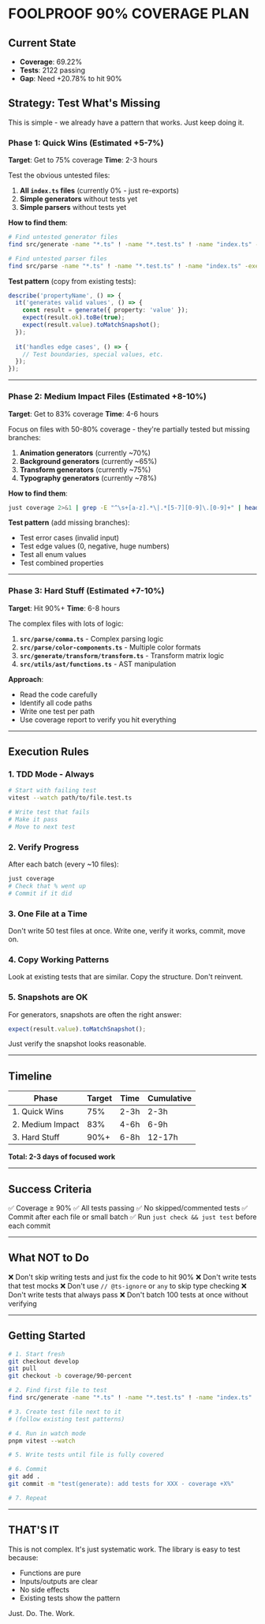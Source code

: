 # FOOLPROOF 90% COVERAGE PLAN

## Current State
- **Coverage**: 69.22%
- **Tests**: 2122 passing
- **Gap**: Need +20.78% to hit 90%

## Strategy: Test What's Missing

This is simple - we already have a pattern that works. Just keep doing it.

### Phase 1: Quick Wins (Estimated +5-7%)
**Target**: Get to 75% coverage
**Time**: 2-3 hours

Test the obvious untested files:
1. **All `index.ts` files** (currently 0% - just re-exports)
2. **Simple generators** without tests yet
3. **Simple parsers** without tests yet

**How to find them**:
```bash
# Find untested generator files
find src/generate -name "*.ts" ! -name "*.test.ts" ! -name "index.ts" -exec grep -L "test.ts" {} \;

# Find untested parser files  
find src/parse -name "*.ts" ! -name "*.test.ts" ! -name "index.ts" -exec grep -L "test.ts" {} \;
```

**Test pattern** (copy from existing tests):
```typescript
describe('propertyName', () => {
  it('generates valid values', () => {
    const result = generate({ property: 'value' });
    expect(result.ok).toBe(true);
    expect(result.value).toMatchSnapshot();
  });
  
  it('handles edge cases', () => {
    // Test boundaries, special values, etc.
  });
});
```

---

### Phase 2: Medium Impact Files (Estimated +8-10%)
**Target**: Get to 83% coverage
**Time**: 4-6 hours

Focus on files with 50-80% coverage - they're partially tested but missing branches:

1. **Animation generators** (currently ~70%)
2. **Background generators** (currently ~65%)  
3. **Transform generators** (currently ~75%)
4. **Typography generators** (currently ~78%)

**How to find them**:
```bash
just coverage 2>&1 | grep -E "^\s+[a-z].*\|.*[5-7][0-9]\.[0-9]+" | head -20
```

**Test pattern** (add missing branches):
- Test error cases (invalid input)
- Test edge values (0, negative, huge numbers)
- Test all enum values
- Test combined properties

---

### Phase 3: Hard Stuff (Estimated +7-10%)  
**Target**: Hit 90%+
**Time**: 6-8 hours

The complex files with lots of logic:

1. **`src/parse/comma.ts`** - Complex parsing logic
2. **`src/parse/color-components.ts`** - Multiple color formats
3. **`src/generate/transform/transform.ts`** - Transform matrix logic
4. **`src/utils/ast/functions.ts`** - AST manipulation

**Approach**:
- Read the code carefully
- Identify all code paths
- Write one test per path
- Use coverage report to verify you hit everything

---

## Execution Rules

### 1. **TDD Mode - Always**
```bash
# Start with failing test
vitest --watch path/to/file.test.ts

# Write test that fails
# Make it pass
# Move to next test
```

### 2. **Verify Progress**
After each batch (every ~10 files):
```bash
just coverage
# Check that % went up
# Commit if it did
```

### 3. **One File at a Time**
Don't write 50 test files at once. Write one, verify it works, commit, move on.

### 4. **Copy Working Patterns**
Look at existing tests that are similar. Copy the structure. Don't reinvent.

### 5. **Snapshots are OK**
For generators, snapshots are often the right answer:
```typescript
expect(result.value).toMatchSnapshot();
```

Just verify the snapshot looks reasonable.

---

## Timeline

| Phase | Target | Time | Cumulative |
|-------|--------|------|------------|
| 1. Quick Wins | 75% | 2-3h | 2-3h |
| 2. Medium Impact | 83% | 4-6h | 6-9h |
| 3. Hard Stuff | 90%+ | 6-8h | 12-17h |

**Total: 2-3 days of focused work**

---

## Success Criteria

✅ Coverage ≥ 90%
✅ All tests passing
✅ No skipped/commented tests
✅ Commit after each file or small batch
✅ Run `just check && just test` before each commit

---

## What NOT to Do

❌ Don't skip writing tests and just fix the code to hit 90%
❌ Don't write tests that test mocks
❌ Don't use `// @ts-ignore` or `any` to skip type checking
❌ Don't write tests that always pass
❌ Don't batch 100 tests at once without verifying

---

## Getting Started

```bash
# 1. Start fresh
git checkout develop
git pull
git checkout -b coverage/90-percent

# 2. Find first file to test
find src/generate -name "*.ts" ! -name "*.test.ts" ! -name "index.ts" | head -1

# 3. Create test file next to it
# (follow existing test patterns)

# 4. Run in watch mode
pnpm vitest --watch

# 5. Write tests until file is fully covered

# 6. Commit
git add .
git commit -m "test(generate): add tests for XXX - coverage +X%"

# 7. Repeat
```

---

## THAT'S IT

This is not complex. It's just systematic work. The library is easy to test because:
- Functions are pure
- Inputs/outputs are clear
- No side effects
- Existing tests show the pattern

Just. Do. The. Work.

